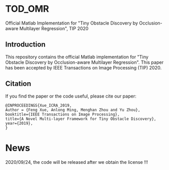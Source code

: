 # TOD_OMR
Official Matlab Implementation for "Tiny Obstacle Discovery by Occlusion-aware Multilayer Regression", TIP 2020

## Introduction

This repository contains the official Matlab implementation for "Tiny Obstacle Discovery by Occlusion-aware Multilayer Regression".
This paper has been accepted by IEEE Transactions on Image Processing (TIP) 2020.

## Citation

If you find the paper or the code useful, please cite our paper:
```
@INPROCEEDINGS{Xue_ICRA_2019,
Author = {Feng Xue, Anlong Ming, Menghan Zhou and Yu Zhou},
booktitle={IEEE Transactions on Image Processing},
title={A Novel Multi-layer Framework for Tiny Obstacle Discovery},
year={2019},
}
```

# News

2020/09/24, the code will be released after we obtain the license !!!
